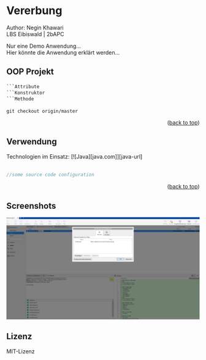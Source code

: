<a id="readme-top"></a>
# Vererbung
Author: Negin Khawari <br>
LBS Eibiswald | 2bAPC

Nur eine Demo Anwendung...<br>
Hier könnte die Anwendung erklärt werden...

## OOP Projekt

```Klasse
```Attribute
```Konstruktor
```Methode

git checkout origin/master

```
<p align="right">(<a href="#readme-top">back to top</a>)</p>

## Verwendung
Technologien im Einsatz:
[![Java][java.com]][java-url]

```java

//some source code configuration

```
<p align="right">(<a href="#readme-top">back to top</a>)</p>

## Screenshots
![Screen shot](https://github.com/xn3g12/Vererbung1/blob/master/Bild.png)

## Lizenz
MIT-Lizenz
